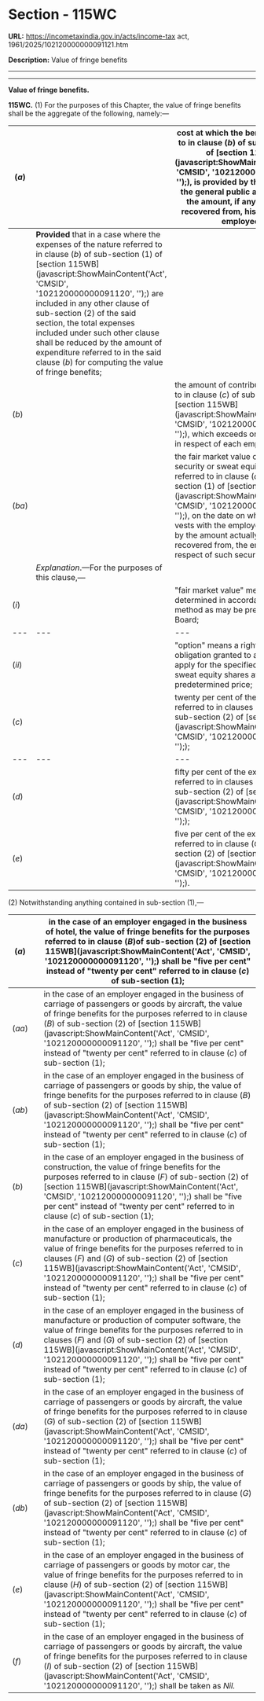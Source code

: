 # Section - 115WC

**URL:** https://incometaxindia.gov.in/acts/income-tax act, 1961/2025/102120000000091121.htm

**Description:** Value of fringe benefits

---

****

**Value of fringe benefits.**

**115WC.** (1) For the purposes of this Chapter, the value of fringe benefits shall be the aggregate of the following, namely:—

(_a_)|  |  cost at which the benefits referred to in clause (_b_) of sub-section (1) of [section 115WB](javascript:ShowMainContent\('Act', 'CMSID', '102120000000091120', ''\);), is provided by the employer to the general public as reduced by the amount, if any, paid by, or recovered from, his employee or employees:  
---|---|---  
|  | **Provided** that in a case where the expenses of the nature referred to in clause (_b_) of sub-section (1) of [section 115WB](javascript:ShowMainContent\('Act', 'CMSID', '102120000000091120', ''\);) are included in any other clause of sub-section (2) of the said section, the total expenses included under such other clause shall be reduced by the amount of expenditure referred to in the said clause (_b_) for computing the value of fringe benefits;  
(_b_)|  |  the amount of contribution, referred to in clause (_c_) of sub-section (1) of [section 115WB](javascript:ShowMainContent\('Act', 'CMSID', '102120000000091120', ''\);), which exceeds one lakh rupees in respect of each employee;  
(_ba_)|  |  the fair market value of the specified security or sweat equity shares referred to in clause (_d_) of sub-section (1) of [section 115WB](javascript:ShowMainContent\('Act', 'CMSID', '102120000000091120', ''\);), on the date on which the option vests with the employee as reduced by the amount actually paid by, or recovered from, the employee in respect of such security or shares.  
|  |  _Explanation_.—For the purposes of this clause,—  
(_i_)|  |  "fair market value" means the value determined in accordance with the method as may be prescribed by the Board;  
---|---|---  
(_ii_)|  |  "option" means a right but not an obligation granted to an employee to apply for the specified security or sweat equity shares at a predetermined price;  
(_c_)|  |  twenty per cent of the expenses referred to in clauses (_A_) to (_L_) of sub-section (2) of [section 115WB](javascript:ShowMainContent\('Act', 'CMSID', '102120000000091120', ''\););  
---|---|---  
(_d_)|  |  fifty per cent of the expenses referred to in clauses (_M_) to (_P_)of sub-section (2) of [section 115WB](javascript:ShowMainContent\('Act', 'CMSID', '102120000000091120', ''\););  
(_e_)|  |  five per cent of the expenses referred to in clause (_Q_) of sub-section (2) of [section 115WB](javascript:ShowMainContent\('Act', 'CMSID', '102120000000091120', ''\);).  
  
(2) Notwithstanding anything contained in sub-section (1),—

(_a_)|  |  in the case of an employer engaged in the business of hotel, the value of fringe benefits for the purposes referred to in clause (_B_)of sub-section (2) of [section 115WB](javascript:ShowMainContent\('Act', 'CMSID', '102120000000091120', ''\);) shall be "five per cent" instead of "twenty per cent" referred to in clause (_c_) of sub-section (1);  
---|---|---  
(_aa_)|  |  in the case of an employer engaged in the business of carriage of passengers or goods by aircraft, the value of fringe benefits for the purposes referred to in clause (_B_) of sub-section (2) of [section 115WB](javascript:ShowMainContent\('Act', 'CMSID', '102120000000091120', ''\);) shall be "five per cent" instead of "twenty per cent" referred to in clause (_c_) of sub-section (1);  
(_ab_)|  |  in the case of an employer engaged in the business of carriage of passengers or goods by ship, the value of fringe benefits for the purposes referred to in clause (_B_) of sub-section (2) of [section 115WB](javascript:ShowMainContent\('Act', 'CMSID', '102120000000091120', ''\);) shall be "five per cent" instead of "twenty per cent" referred to in clause (_c_) of sub-section (1);  
(_b_)|  |  in the case of an employer engaged in the business of construction, the value of fringe benefits for the purposes referred to in clause (_F_) of sub-section (2) of [section 115WB](javascript:ShowMainContent\('Act', 'CMSID', '102120000000091120', ''\);) shall be "five per cent" instead of "twenty per cent" referred to in clause (_c_) of sub-section (1);  
(_c_)|  |  in the case of an employer engaged in the business of manufacture or production of pharmaceuticals, the value of fringe benefits for the purposes referred to in clauses (_F_) and (_G_) of sub-section (2) of [section 115WB](javascript:ShowMainContent\('Act', 'CMSID', '102120000000091120', ''\);) shall be "five per cent" instead of "twenty per cent" referred to in clause (_c_) of sub-section (1);  
(_d_)|  |  in the case of an employer engaged in the business of manufacture or production of computer software, the value of fringe benefits for the purposes referred to in clauses (_F_) and (_G_) of sub-section (2) of [section 115WB](javascript:ShowMainContent\('Act', 'CMSID', '102120000000091120', ''\);) shall be "five per cent" instead of "twenty per cent" referred to in clause (_c_) of sub-section (1);  
(_da_)|  |  in the case of an employer engaged in the business of carriage of passengers or goods by aircraft, the value of fringe benefits for the purposes referred to in clause (_G_) of sub-section (2) of [section 115WB](javascript:ShowMainContent\('Act', 'CMSID', '102120000000091120', ''\);) shall be "five per cent" instead of "twenty per cent" referred to in clause (_c_) of sub-section (1);  
(_db_)|  |  in the case of an employer engaged in the business of carriage of passengers or goods by ship, the value of fringe benefits for the purposes referred to in clause (_G_) of sub-section (2) of [section 115WB](javascript:ShowMainContent\('Act', 'CMSID', '102120000000091120', ''\);) shall be "five per cent" instead of "twenty per cent" referred to in clause (_c_) of sub-section (1);  
(_e_)|  |  in the case of an employer engaged in the business of carriage of passengers or goods by motor car, the value of fringe benefits for the purposes referred to in clause (_H_) of sub-section (2) of [section 115WB](javascript:ShowMainContent\('Act', 'CMSID', '102120000000091120', ''\);) shall be "five per cent" instead of "twenty per cent" referred to in clause (_c_) of sub-section (1);  
(_f_)|  |  in the case of an employer engaged in the business of carriage of passengers or goods by aircraft, the value of fringe benefits for the purposes referred to in clause (_I_) of sub-section (2) of [section 115WB](javascript:ShowMainContent\('Act', 'CMSID', '102120000000091120', ''\);) shall be taken as _Nil._